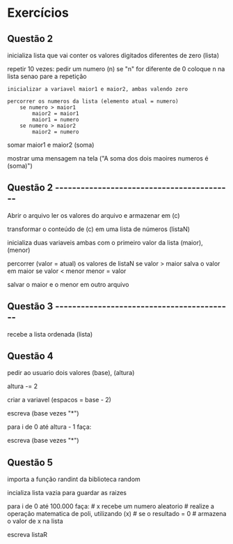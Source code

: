 # Exercícios

## Questão 2

inicializa lista que vai conter os valores digitados diferentes de zero (lista)

repetir 10 vezes:
    pedir um numero (n)
    se "n" for diferente de 0 
        coloque n na lista
    senao
        pare a repetição

    inicializar a variavel maior1 e maior2, ambas valendo zero

    percorrer os numeros da lista (elemento atual = numero)
        se numero > maior1
            maior2 = maior1
            maior1 = numero
        se numero > maior2
            maior2 = numero

somar maior1 e maior2 (soma)

mostrar uma mensagem na tela ("A soma dos dois maoires numeros é (soma)")


## Questão 2 ------------------------------------------

Abrir o arquivo
ler os valores do arquivo e armazenar em (c)

transformar o conteúdo de (c) em uma lista de números (listaN)

inicializa duas variaveis ambas com o primeiro valor da lista (maior), (menor)


percorrer (valor = atual) os valores de listaN
    se valor > maior
        salva o valor em maior
    se valor < menor
        menor = valor

salvar o maior e o menor em outro arquivo


## Questão 3 ------------------------------------------

recebe a lista ordenada (lista)




## Questão 4 

pedir ao usuario dois valores (base), (altura)

altura -= 2

criar a variavel (espacos = base - 2)

escreva (base vezes "*")

para i de 0 até altura - 1 faça:

escreva (base vezes "*")


## Questão 5

importa a função randint da biblioteca random

incializa lista vazia para guardar as raizes


para i de 0 até 100.000 faça:
    # x recebe um numero aleatorio
    # realize a operação matematica de poli, utilizando (x)
    # se o resultado = 0
        # armazena o valor de x na lista

escreva listaR

